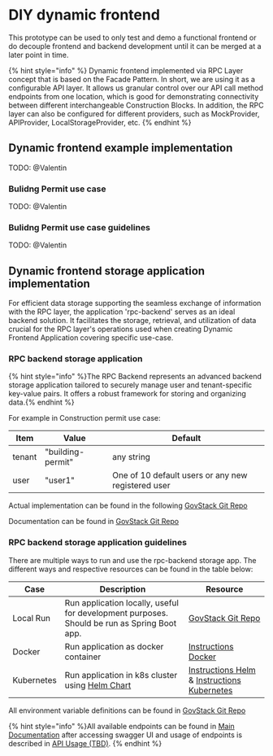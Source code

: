 # DIY dynamic frontend

This prototype can be used to only test and demo a functional frontend or do decouple frontend and backend development until it can be merged at a later point in time. 

{% hint style="info" %}
Dynamic frontend implemented via RPC Layer concept that is based on the Facade Pattern. In short, we are using it as a configurable API layer. It allows us granular control over our API call method endpoints from one location, which is good for demonstrating connectivity between different interchangeable Construction Blocks. In addition, the RPC layer can also be configured for different providers, such as MockProvider, APIProvider, LocalStorageProvider, etc.
{% endhint %}

## Dynamic frontend example implementation

TODO: @Valentin

### Bulidng Permit use case

TODO: @Valentin

### Bulidng Permit use case guidelines 

TODO: @Valentin

## Dynamic frontend storage application implementation

For efficient data storage supporting the seamless exchange of information with the RPC layer, the application 'rpc-backend' serves as an ideal backend solution. It facilitates the storage, retrieval, and utilization of data crucial for the RPC layer's operations used when creating Dynamic Frontend Application covering specific use-case.
### RPC backend storage application

{% hint style="info" %}The RPC Backend represents an advanced backend storage application tailored to securely manage user and tenant-specific key-value pairs. It offers a robust framework for storing and organizing data.{% endhint %}

For example in Construction permit use case:

| Item   | Value             | Default                                            |
|--------|-------------------|----------------------------------------------------|
| tenant | "building-permit" | any string                                         |
| user   | "user1"           | One of 10 default users or any new registered user |


Actual implementation can be found in the following [GovStack Git Repo](https://github.com/GovStackWorkingGroup/sandbox-app-rpc-backend)

Documentation can be found in [GovStack Git Repo](https://github.com/GovStackWorkingGroup/sandbox-app-rpc-backend/blob/main/docs/main.md)

### RPC backend storage application guidelines

There are multiple ways to run and use the rpc-backend storage app. The different ways and respective resources can be found in the table below:

| Case       | Description                                                                                                                       | Resource                                                                                                                                                                                                                                             |
|------------|-----------------------------------------------------------------------------------------------------------------------------------|------------------------------------------------------------------------------------------------------------------------------------------------------------------------------------------------------------------------------------------------------|
| Local Run  | Run application locally, useful for development purposes. Should be run as Spring Boot app.                                       | [GovStack Git Repo](https://github.com/GovStackWorkingGroup/sandbox-app-rpc-backend)                                                                                                                                                                 |
| Docker     | Run application as docker container                                                                                               | [Instructions Docker](https://github.com/GovStackWorkingGroup/sandbox-app-rpc-backend/blob/main/docs/docker.md)                                                                                                                                      |
| Kubernetes | Run application in k8s cluster using [Helm Chart](https://github.com/GovStackWorkingGroup/sandbox-app-rpc-backend/tree/main/helm) | [Instructions Helm](https://github.com/GovStackWorkingGroup/sandbox-app-rpc-backend/blob/main/docs/helm-install.md) & [Instructions Kubernetes](https://github.com/GovStackWorkingGroup/sandbox-app-rpc-backend/blob/main/docs/kubernetes-access.md) |

All environment variable definitions can be found in [GovStack Git Repo](https://github.com/GovStackWorkingGroup/sandbox-app-rpc-backend/blob/main/docs/env-vars.md)

{% hint style="info" %}All available endpoints can be found in [Main Documentation](https://github.com/GovStackWorkingGroup/sandbox-app-rpc-backend/blob/main/docs/main.md) after accessing swagger UI and usage of endpoints is described in [API Usage (TBD)]().
{% endhint %}
